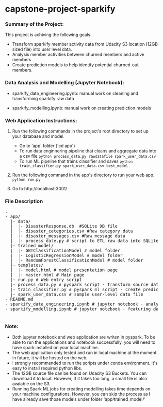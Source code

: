 # capstone-project-sparkify

### Summary of the Project:

This project is achiving the following goals
  - Transform sparkify member activity data from Udacity S3 location (12GB sized file) into user level data. 
  - Analysis member activities between churned members and active members
  - Create prediction models to help identify potential churned-out members.

### Data Analysis and Modelling (Jupyter Notebook):

- sparkify_data_engineering.ipynb: manual work on cleaning and transforming sparkify raw data

- sparkify_modelling.ipynb: manual work on creating prediction models 


### Web Application Instructions:
1. Run the following commands in the project's root directory to set up your database and model.

    - Go to 'app' folder ('cd app')
    - To run data enginnering pipeline that cleans and aggregate data into a csv file
        `python process_data.py rawdatafile spark_user_data.csv`
    - To run ML pipeline that trains classifier and saves
        `python train_classifier.py spark_user_data.csv best_model`

2. Run the following command in the app's directory to run your web app.
    `python run.py`

3. Go to http://localhost:3001/

### File Description

<pre>
.
- app/
  |- data/
  |  |- DisasterResponse.db  #SQLite DB file
  |  |- disaster_categories.csv #Raw category data
  |  |- disaster_messages.csv #Raw message data
  |  |- process_date.py # script to ETL raw data into SQLite DB
  |- trained_model/
  |  |- GBTClassificationModel # model folder
  |  |- LogisticRegressionModel # model folder
  |  |- RandomForestClassificationModel # model folder
  |- templates/
  |  |- model.html # model presentation page
  |  |- master.html # Main page
  |- run.py # Web entry script
  |- process_data.py # pyspark script - transform source data into user level data
  |- train_classifier.py # pyspark ml script - create prediction models
  |- spark_user_data.csv # sample user-level data file
- README.md
- sparkify_data_engineering.ipynb # jupyter notebook - analyzing data, source data, and transform data
- sparkify_modelling.ipynb # jupyter notebook - featuring data and create prediction models.

</pre>

### Note:

- Both jupyter notebook and web application are writen in pyspark. To be able to run the applications and notebook successfully, you will need to have spark installed on your local machine.
- The web application only tested and run in local machine at the moment. In future, it will be hosted on the web. 
- I strongly recommended to run the scripts under conda environment. It's easy to install required python libs.
- The 12GB source file can be found on Udacity S3 Buckets. You can download it to local. However, if it takes too long, a small file is also avaiable on the S3.
- Running Spark ML jobs for creating modelling takes time depends on your machine configurations. However, you can skip the process as I have already save those models under folder 'app/trained_model/'
